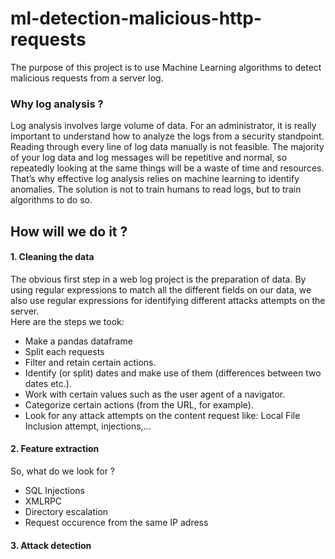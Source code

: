 # ml-detection-malicious-http-requests

The purpose of this project is to use Machine Learning algorithms to detect malicious requests from a server log. 

### Why log analysis ? 
Log analysis involves large volume of data. For an administrator, it is really important to understand how to analyze the logs from a security standpoint. Reading through every line of log data manually is not feasible. The majority of your log data and log messages will be repetitive and normal, so repeatedly looking at the same things will be a waste of time and resources. That’s why effective log analysis relies on machine learning to identify anomalies. The solution is not to train humans to read logs, but to train algorithms to do so. 

## How will we do it ?
#### 1. Cleaning the data
The obvious first step in a web log project is the preparation of data. By using regular expressions to match all the different fields on our data, we also use regular expressions for identifying different attacks attempts on the server.  
Here are the steps we took:
  * Make a pandas dataframe
  * Split each requests
  * Filter and retain certain actions.
  * Identify (or split) dates and make use of them (differences between two dates etc.).
  * Work with certain values such as the user agent of a navigator.
  * Categorize certain actions (from the URL, for example).
  * Look for any attack attempts on the content request like: Local File Inclusion attempt, injections,...


#### 2. Feature extraction
So, what do we look for ?
  * SQL Injections
  * XMLRPC 
  * Directory escalation
  * Request occurence from the same IP adress
  
  
#### 3. Attack detection
